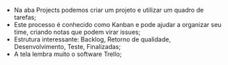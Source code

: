 * Na aba Projects podemos criar um projeto e utilizar um quadro de tarefas;
* Este processo é conhecido como Kanban e pode ajudar a organizar seu time, criando notas que podem virar issues;
* Estrutura interessante: Backlog, Retorno de qualidade, Desenvolvimento, Teste, Finalizadas;
* A tela lembra muito o software Trello;